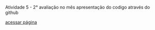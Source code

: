 Atividade 5 - 2° avaliação no mês 
apresentação do codigo através do github

[acessar página](https://xandsmg.github.io/atividade5-2avaliacao-matematicaComputacional/)
